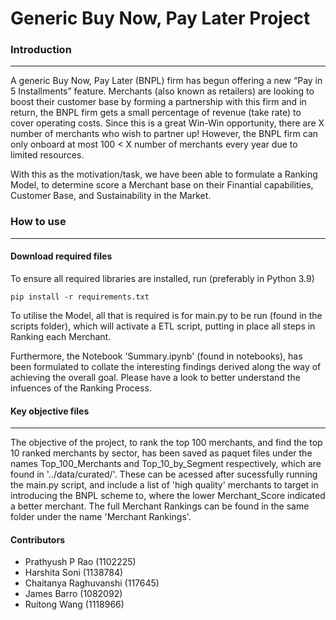 # Generic Buy Now, Pay Later Project

### Introduction

---

A generic Buy Now, Pay Later (BNPL) firm has begun offering a new “Pay in 5 Installments” feature. Merchants (also known as retailers) are looking to boost their customer base by forming a partnership with this firm and in return, the BNPL firm gets a small percentage of revenue (take rate) to cover operating costs. Since this is a great Win-Win opportunity, there are X number of merchants who wish to partner up! However, the BNPL firm can only onboard at most 100 < X number of merchants every year due to limited resources. 

With this as the motivation/task, we have been able to formulate a Ranking Model, to determine score a Merchant base on their Finantial capabilities, Customer Base, and Sustainability in the Market. 


### How to use

---

#### Download required files

To ensure all required libraries are installed, run (preferably in Python 3.9)

`pip install -r requirements.txt`

To utilise the Model, all that is required is for main.py to be run (found in the scripts folder), which will activate a ETL script, putting in place all steps in Ranking each Merchant. 

Furthermore, the Notebook 'Summary.ipynb' (found in notebooks), has been formulated to collate the interesting findings derived along the way of achieving the overall goal. Please have a look to better understand the infuences of the Ranking Process.


#### Key objective files

---

The objective of the project, to rank the top 100 merchants, and find the top 10 ranked merchants by sector, has been saved as paquet files under the names Top_100_Merchants and Top_10_by_Segment respectively, which are found in '../data/curated/'. These can be acessed after sucessfully running the main.py script, and include a list of 'high quality' merchants to target in introducing the BNPL scheme to, where the lower Merchant_Score indicated a better merchant. The full Merchant Rankings can be found in the same folder under the name 'Merchant Rankings'.


#### Contributors

- Prathyush P Rao (1102225)
- Harshita Soni (1138784)
- Chaitanya Raghuvanshi (117645)
- James Barro (1082092)
- Ruitong Wang (1118966)
